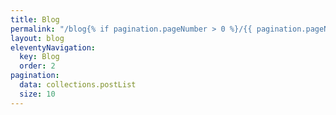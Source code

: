 ```yaml
---
title: Blog
permalink: "/blog{% if pagination.pageNumber > 0 %}/{{ pagination.pageNumber + 1 }}{% endif %}/index.html"
layout: blog
eleventyNavigation:
  key: Blog
  order: 2
pagination:
  data: collections.postList
  size: 10
---
```

